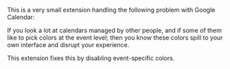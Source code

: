 This is a very small extension handling the following problem with Google Calendar:

If you look a lot at calendars managed by other people, and if some of them like to pick colors at the event level; then you know these colors spill to your own interface and disrupt your experience.

This extension fixes this by disabling event-specific colors.